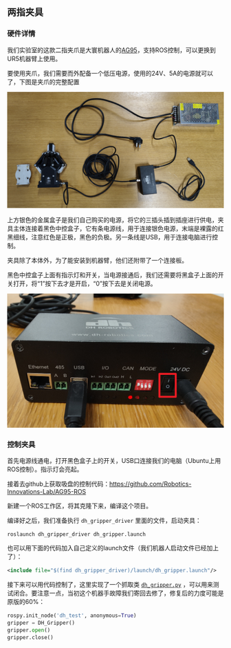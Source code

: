 ## 两指夹具

### 硬件详情

我们实验室的这款二指夹爪是大寰机器人的[AG95](https://www.dh-robotics.com/product/ag)，支持ROS控制，可以更换到UR5机器臂上使用。

要使用夹爪，我们需要而外配备一个低压电源，使用的24V、5A的电源就可以了，下图是夹爪的完整配置

![ag_all](./doc/ag_all.png)

上方银色的金属盒子是我们自己购买的电源，将它的三插头插到插座进行供电，夹具主体连接着黑色中控盒子，它有条电源线，用于连接银色电源，末端是裸露的红黑细线，注意红色是正极，黑色的负极。另一条线是USB，用于连接电脑进行控制。

夹具除了本体外，为了能安装到机器臂，他们还附带了一个连接板。

黑色中控盒子上面有指示灯和开关，当电源接通后，我们还需要将黑盒子上面的开关打开，将“1”按下去才是开启，“0”按下去是关闭电源。

![power](./doc/power_1.png)

### 控制夹具

首先电源线通电，打开黑色盒子上的开关，USB口连接我们的电脑（Ubuntu上用ROS控制）。指示灯会亮起。

接着去github上获取吸盘的控制代码：https://github.com/Robotics-Innovations-Lab/AG95-ROS

新建一个ROS工作区，将其克隆下来，编译这个项目。

编译好之后，我们准备执行 `dh_gripper_driver` 里面的文件，启动夹具：

    roslaunch dh_gripper_driver dh_gripper.launch

也可以用下面的代码加入自己定义的launch文件（我们机器人启动文件已经加上了）：
```xml
<include file="$(find dh_gripper_driver)/launch/dh_gripper.launch"/>
```

接下来可以用代码控制了，这里实现了一个抓取类 [`dh_gripper.py`](./dh_gripper.py) ，可以用来测试闭合。要注意一点，当初这个机器手故障我们寄回去修了，修复后的力度可能是原版的60%：


```python
rospy.init_node('dh_test', anonymous=True)
gripper = DH_Gripper()
gripper.open()
gripper.close()
```
